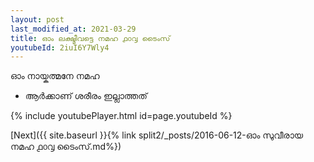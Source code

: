 ```yaml
---
layout: post
last_modified_at: 2021-03-29
title: ഓം ലക്ഷ്മീവട്ടെ നമഹ ൧൦൮ ടൈംസ്
youtubeId: 2iuI6Y7Wly4
---
```

 
 
 ഓം നായ്കത്മനേ നമഹ 
 
 -  ആർക്കാണ് ശരീരം ഇല്ലാത്തത് 
 
  
 
  
 
 
 
 
 
 


{% include youtubePlayer.html id=page.youtubeId %}
 
[Next]({{ site.baseurl }}{% link  split2/_posts/2016-06-12-ഓം സുവീരായ നമഹ ൧൦൮ ടൈംസ്.md%})
 
